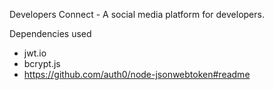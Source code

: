  Developers Connect - A social media platform for developers.

 Dependencies used

- jwt.io
-  bcrypt.js
- https://github.com/auth0/node-jsonwebtoken#readme

